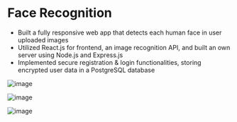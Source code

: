 # Face Recognition

- Built a fully responsive web app that detects each human face in user uploaded images
- Utilized React.js for frontend, an image recognition API, and built an own server using Node.js and Express.js
- Implemented secure registration & login functionalities, storing encrypted user data in a PostgreSQL database 
 
 
![image](https://user-images.githubusercontent.com/66896340/118203013-00c02180-b410-11eb-8b70-f9d52703a934.png)

![image](https://user-images.githubusercontent.com/66896340/118202757-6fe94600-b40f-11eb-9468-273adf1c2231.png)

![image](https://user-images.githubusercontent.com/66896340/118202985-f00fab80-b40f-11eb-9482-90ca5be88bc9.png)
